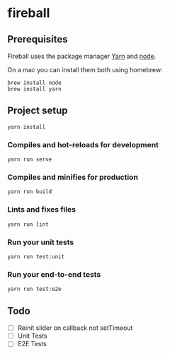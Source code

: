 # fireball

## Prerequisites

Fireball uses the package manager [Yarn](https://yarnpkg.com/en/) and [node](https://nodejs.org).

On a mac you can install them both using homebrew:

```
brew install node
brew install yarn
```

## Project setup

```
yarn install
```

### Compiles and hot-reloads for development

```
yarn run serve
```

### Compiles and minifies for production

```
yarn run build
```

### Lints and fixes files

```
yarn run lint
```

### Run your unit tests

```
yarn run test:unit
```

### Run your end-to-end tests

```
yarn run test:e2e
```

## Todo

- [ ] Reinit slider on callback not setTimeout
- [ ] Unit Tests
- [ ] E2E Tests

